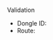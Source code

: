 <!--
We need these details to verify your pull request.

Find your device's dongle ID and a route at https://stable.konik.ai.
Ideally, the route is recorded with the exact branch of your pull request.
-->
Validation
* Dongle ID:
* Route:
